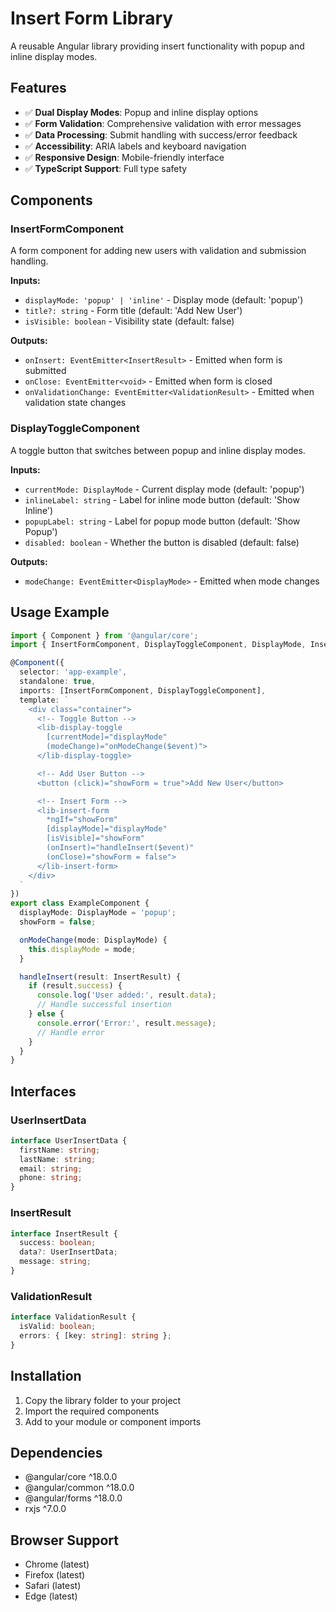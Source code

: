 # Insert Form Library

A reusable Angular library providing insert functionality with popup and inline display modes.

## Features

- ✅ **Dual Display Modes**: Popup and inline display options
- ✅ **Form Validation**: Comprehensive validation with error messages
- ✅ **Data Processing**: Submit handling with success/error feedback
- ✅ **Accessibility**: ARIA labels and keyboard navigation
- ✅ **Responsive Design**: Mobile-friendly interface
- ✅ **TypeScript Support**: Full type safety

## Components

### InsertFormComponent

A form component for adding new users with validation and submission handling.

**Inputs:**
- `displayMode: 'popup' | 'inline'` - Display mode (default: 'popup')
- `title?: string` - Form title (default: 'Add New User')
- `isVisible: boolean` - Visibility state (default: false)

**Outputs:**
- `onInsert: EventEmitter<InsertResult>` - Emitted when form is submitted
- `onClose: EventEmitter<void>` - Emitted when form is closed
- `onValidationChange: EventEmitter<ValidationResult>` - Emitted when validation state changes

### DisplayToggleComponent

A toggle button that switches between popup and inline display modes.

**Inputs:**
- `currentMode: DisplayMode` - Current display mode (default: 'popup')
- `inlineLabel: string` - Label for inline mode button (default: 'Show Inline')
- `popupLabel: string` - Label for popup mode button (default: 'Show Popup')
- `disabled: boolean` - Whether the button is disabled (default: false)

**Outputs:**
- `modeChange: EventEmitter<DisplayMode>` - Emitted when mode changes

## Usage Example

```typescript
import { Component } from '@angular/core';
import { InsertFormComponent, DisplayToggleComponent, DisplayMode, InsertResult } from 'insert-form-library';

@Component({
  selector: 'app-example',
  standalone: true,
  imports: [InsertFormComponent, DisplayToggleComponent],
  template: `
    <div class="container">
      <!-- Toggle Button -->
      <lib-display-toggle
        [currentMode]="displayMode"
        (modeChange)="onModeChange($event)">
      </lib-display-toggle>

      <!-- Add User Button -->
      <button (click)="showForm = true">Add New User</button>

      <!-- Insert Form -->
      <lib-insert-form
        *ngIf="showForm"
        [displayMode]="displayMode"
        [isVisible]="showForm"
        (onInsert)="handleInsert($event)"
        (onClose)="showForm = false">
      </lib-insert-form>
    </div>
  `
})
export class ExampleComponent {
  displayMode: DisplayMode = 'popup';
  showForm = false;

  onModeChange(mode: DisplayMode) {
    this.displayMode = mode;
  }

  handleInsert(result: InsertResult) {
    if (result.success) {
      console.log('User added:', result.data);
      // Handle successful insertion
    } else {
      console.error('Error:', result.message);
      // Handle error
    }
  }
}
```

## Interfaces

### UserInsertData
```typescript
interface UserInsertData {
  firstName: string;
  lastName: string;
  email: string;
  phone: string;
}
```

### InsertResult
```typescript
interface InsertResult {
  success: boolean;
  data?: UserInsertData;
  message: string;
}
```

### ValidationResult
```typescript
interface ValidationResult {
  isValid: boolean;
  errors: { [key: string]: string };
}
```

## Installation

1. Copy the library folder to your project
2. Import the required components
3. Add to your module or component imports

## Dependencies

- @angular/core ^18.0.0
- @angular/common ^18.0.0
- @angular/forms ^18.0.0
- rxjs ^7.0.0

## Browser Support

- Chrome (latest)
- Firefox (latest)
- Safari (latest)
- Edge (latest)
